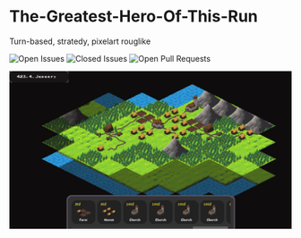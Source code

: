 # The-Greatest-Hero-Of-This-Run
Turn-based, stratedy, pixelart rouglike

![Open Issues](https://img.shields.io/github/issues-raw/MountainCat1/The-Greatest-Hero-Of-This-Run.svg)
![Closed Issues](https://img.shields.io/github/issues-closed-raw/MountainCat1/The-Greatest-Hero-Of-This-Run.svg)
![Open Pull Requests](https://img.shields.io/github/issues-pr-raw/MountainCat1/The-Greatest-Hero-Of-This-Run.svg)


![Screenshot of the game](/Screenshot.png)
